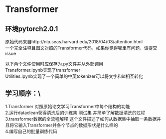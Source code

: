 # Transformer
## 环境pytorch2.0.1
原始代码来自http://nlp.seas.harvard.edu/2018/04/03/attention.html\
一个完全注释且图文对照的Transformer代码，如果你觉得哪里有问题，请提交issue

以下两个文件使用时应保存为.py文件并从外部调用\
Transformer.ipynb实现了transformer \
Utilities.ipynb实现了一个简单的中英tokenizer可以将文字和id相互转化

## 学习顺序：\
1.Transformer 对照原始论文学习Transformer中每个结构的功能\
2.运行dataclean获得清洗后的训练集 测试集 并简单了解数据清洗的过程\
3.transformer数据的全流程解释 这个文件描述了如何从数据集中抽取一条数据并且将它输入Transformer并各个节点的数据形状是什么样的\
4.编写自己的批量训练代码
